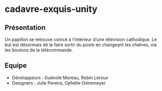 # cadavre-exquis-unity

## Présentation

Un papillon se retrouve coincé à l’intérieur d’une télévision cathodique. Le but est désormais de la faire sortir du poste en changeant les chaînes, via les boutons de la télécommande.


## Equipe

- Développeurs : Guénolé Moreau, Robin Leroux
- Designers : Julie Pereira, Ophélie Ostremeyer
